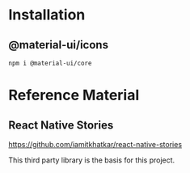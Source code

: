 # Installation

## @material-ui/icons

`npm i @material-ui/core`

# Reference Material

## React Native Stories

https://github.com/iamitkhatkar/react-native-stories

This third party library is the basis for this project.
